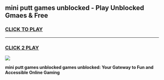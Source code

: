 
## mini putt games unblocked - Play Unblocked Gmaes & Free
<h3>
<a href="https://premium.freeplayer.one?title=mini_putt_games_unblocked&ref=19F">CLICK TO PLAY</a></h3>
<hr>

<h3>
<a href="https://premium.freeplayer.one?title=mini_putt_games_unblocked&ref=19F">CLICK 2 PLAY</a>
  
</h3>

<a href="https://premium.freeplayer.one?title=mini_putt_games_unblocked&ref=19F/"><img src="https://clearcache.store/games.png"></a>


**mini putt games unblocked games unblocked: Your Gateway to Fun and Accessible Online Gaming**
